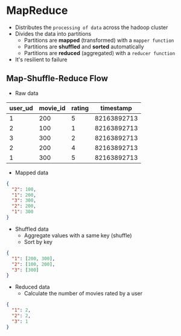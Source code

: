 # MapReduce

- Distributes the `processing of data` across the hadoop cluster
- Divides the data into partitions
  - Partitions are **mapped** (transformed) with a `mapper function`
  - Partitions are **shuffled** and **sorted** automatically
  - Partitions are **reduced** (aggregated) with a `reducer function`
- It's resilient to failure

## Map-Shuffle-Reduce Flow

- Raw data

| user_ud | movie_id | rating | timestamp   |
| ------- | -------- | ------ | ----------- |
| 1       | 200      | 5      | 82163892713 |
| 2       | 100      | 1      | 82163892713 |
| 3       | 300      | 2      | 82163892713 |
| 2       | 200      | 4      | 82163892713 |
| 1       | 300      | 5      | 82163892713 |

- Mapped data

```json
{
  "2": 100,
  "1": 200,
  "3": 300,
  "2": 200,
  "1": 300
}
```

- Shuffled data
  - Aggregate values with a same key (shuffle)
  - Sort by key

```json
{
  "1": [200, 300],
  "2": [100, 200],
  "3": [300]
}
```

- Reduced data
  - Calculate the number of movies rated by a user

```json
{
  "1": 2,
  "2": 2,
  "3": 1
}
```
